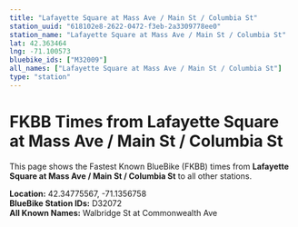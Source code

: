 ```yaml
---
title: "Lafayette Square at Mass Ave / Main St / Columbia St"
station_uuid: "618102e8-2622-0472-f3eb-2a3309778ee0"
station_name: "Lafayette Square at Mass Ave / Main St / Columbia St"
lat: 42.363464
lng: -71.100573
bluebike_ids: ["M32009"]
all_names: ["Lafayette Square at Mass Ave / Main St / Columbia St"]
type: "station"
---
```


# FKBB Times from Lafayette Square at Mass Ave / Main St / Columbia St

This page shows the Fastest Known BlueBike (FKBB) times from **Lafayette Square at Mass Ave / Main St / Columbia St** to all other stations.

**Location:** 42.34775567, -71.1356758  
**BlueBike Station IDs:** D32072  
**All Known Names:** Walbridge St at Commonwealth Ave

